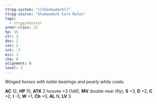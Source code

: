 ```yaml
---
ttrpg-system: "[[Shadowdark]]"
ttrpg-source: "Shadowdark Core Rules"
tags:
  - ttrpg/monster
armor-class: 12
hp: 15
str: 3
dex: 2
con: 2
int: -3
wis: 1
cha: 0
alignment: N
level: 3
---
```


_Winged horses with noble bearings and pearly white coats._

**AC** 12, **HP** 15, **ATK** 2 hooves +3 (1d6), **MV** double near (fly), **S** +3, **D** +2, **C** +2, **I** -3, **W** +1, **Ch** +0, **AL** N, **LV** 3


